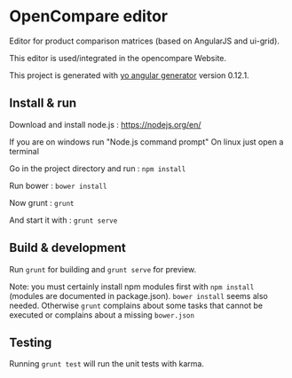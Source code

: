 # OpenCompare editor

Editor for product comparison matrices (based on AngularJS and ui-grid). 

This editor is used/integrated in the opencompare Website. 

This project is generated with [yo angular generator](https://github.com/yeoman/generator-angular)
version 0.12.1.

## Install & run

Download and install node.js : https://nodejs.org/en/

If you are on windows run "Node.js command prompt"
On linux just open a terminal

Go in the project directory and run : `npm install`

Run bower : `bower install`

Now grunt : `grunt`

And start it with : `grunt serve`

## Build & development

Run `grunt` for building and `grunt serve` for preview.

Note: you must certainly install npm modules first with `npm install` (modules are documented in package.json).
`bower install` seems also needed. Otherwise `grunt` complains about some tasks that cannot be executed or complains about a missing `bower.json`

## Testing

Running `grunt test` will run the unit tests with karma.
